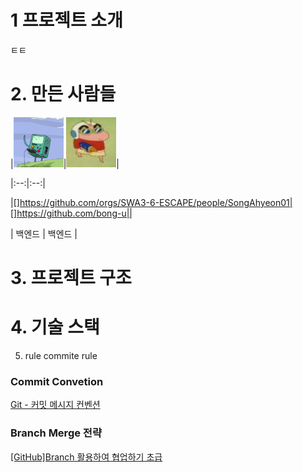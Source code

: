 
# 1 프로젝트 소개 

ㅌㅌ 

# 2. 만든 사람들 

|<img src="back1.jpg" width= 80>|<img src="back2.jpg" width = 80>|

|:--:|:--:|

|[]https://github.com/orgs/SWA3-6-ESCAPE/people/SongAhyeon01|[]https://github.com/bong-u||

| 백엔드 | 백엔드 |

# 3. 프로젝트 구조 

# 4.  기술 스택 

5.  rule commite rule

### Commit Convetion
[Git - 커밋 메시지 컨벤션](https://doublesprogramming.tistory.com/256)

### Branch Merge 전략
[[GitHub]Branch 활용하여 협업하기 초급](https://www.saichoiblog.com/githubfork-branch/)
